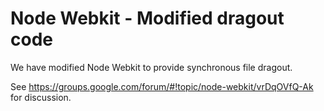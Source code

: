 # Node Webkit - Modified dragout code

We have modified Node Webkit to provide synchronous file dragout. 

See https://groups.google.com/forum/#!topic/node-webkit/vrDqOVfQ-Ak for discussion.
